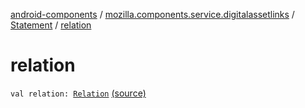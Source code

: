 [android-components](../../index.md) / [mozilla.components.service.digitalassetlinks](../index.md) / [Statement](index.md) / [relation](./relation.md)

# relation

`val relation: `[`Relation`](../-relation/index.md) [(source)](https://github.com/mozilla-mobile/android-components/blob/master/components/service/digitalassetlinks/src/main/java/mozilla/components/service/digitalassetlinks/Statement.kt#L16)
